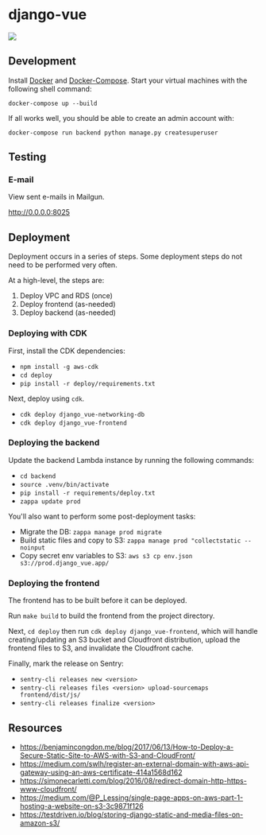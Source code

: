 # django-vue

<a href="https://github.com/grantmcconnaughey/cookiecutter-django-vue-graphql-aws">
    <img src="https://img.shields.io/badge/built%20with-Django%20Vue%20GraphQL%20AWS%20Cookiecutter-blue.svg" />
</a>

## Development

Install [Docker](https://docs.docker.com/install/) and [Docker-Compose](https://docs.docker.com/compose/). Start your virtual machines with the following shell command:

`docker-compose up --build`

If all works well, you should be able to create an admin account with:

`docker-compose run backend python manage.py createsuperuser`

## Testing

### E-mail

View sent e-mails in Mailgun.

http://0.0.0.0:8025

## Deployment

Deployment occurs in a series of steps. Some deployment steps do not need to be performed very often.

At a high-level, the steps are:

1. Deploy VPC and RDS (once)
2. Deploy frontend (as-needed)
3. Deploy backend (as-needed)

### Deploying with CDK

First, install the CDK dependencies:

- `npm install -g aws-cdk`
- `cd deploy`
- `pip install -r deploy/requirements.txt`

Next, deploy using `cdk`.

- `cdk deploy django_vue-networking-db`
- `cdk deploy django_vue-frontend`

### Deploying the backend

Update the backend Lambda instance by running the following commands:

- `cd backend`
- `source .venv/bin/activate`
- `pip install -r requirements/deploy.txt`
- `zappa update prod`

You'll also want to perform some post-deployment tasks:

- Migrate the DB: `zappa manage prod migrate`
- Build static files and copy to S3: `zappa manage prod "collectstatic --noinput`
- Copy secret env variables to S3: `aws s3 cp env.json s3://prod.django_vue.app/`

### Deploying the frontend

The frontend has to be built before it can be deployed.

Run `make build` to build the frontend from the project directory.

Next, `cd deploy` then run `cdk deploy django_vue-frontend`, which will handle creating/updating
an S3 bucket and Cloudfront distribution, upload the frontend files to S3, and invalidate the
Cloudfront cache.

Finally, mark the release on Sentry:

- `sentry-cli releases new <version>`
- `sentry-cli releases files <version> upload-sourcemaps frontend/dist/js/`
- `sentry-cli releases finalize <version>`

## Resources

- https://benjamincongdon.me/blog/2017/06/13/How-to-Deploy-a-Secure-Static-Site-to-AWS-with-S3-and-CloudFront/
- https://medium.com/swlh/register-an-external-domain-with-aws-api-gateway-using-an-aws-certificate-414a1568d162
- https://simonecarletti.com/blog/2016/08/redirect-domain-http-https-www-cloudfront/
- https://medium.com/@P_Lessing/single-page-apps-on-aws-part-1-hosting-a-website-on-s3-3c9871f126
- https://testdriven.io/blog/storing-django-static-and-media-files-on-amazon-s3/
